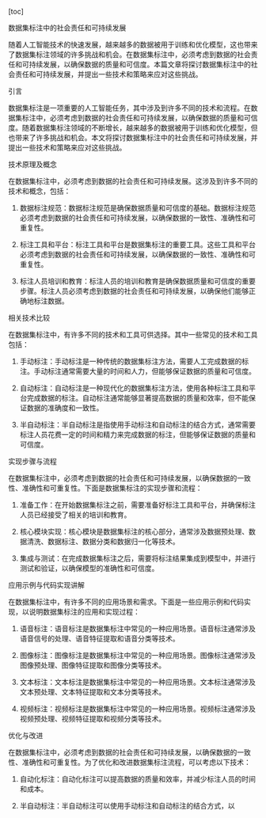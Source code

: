 
[toc]                    
                
                
数据集标注中的社会责任和可持续发展

随着人工智能技术的快速发展，越来越多的数据被用于训练和优化模型，这也带来了数据集标注领域的许多挑战和机会。在数据集标注中，必须考虑到数据的社会责任和可持续发展，以确保数据的质量和可信度。本篇文章将探讨数据集标注中的社会责任和可持续发展，并提出一些技术和策略来应对这些挑战。

引言

数据集标注是一项重要的人工智能任务，其中涉及到许多不同的技术和流程。在数据集标注中，必须考虑到数据的社会责任和可持续发展，以确保数据的质量和可信度。随着数据集标注领域的不断增长，越来越多的数据被用于训练和优化模型，但也带来了许多挑战和机会。本文将探讨数据集标注中的社会责任和可持续发展，并提出一些技术和策略来应对这些挑战。

技术原理及概念

在数据集标注中，必须考虑到数据的社会责任和可持续发展。这涉及到许多不同的技术和概念，包括：

1. 数据标注规范：数据标注规范是确保数据质量和可信度的基础。数据标注规范必须考虑到数据的社会责任和可持续发展，以确保数据的一致性、准确性和可重复性。

2. 标注工具和平台：标注工具和平台是数据集标注的重要工具。这些工具和平台必须考虑到数据的社会责任和可持续发展，以确保数据的一致性、准确性和可重复性。

3. 标注人员培训和教育：标注人员的培训和教育是确保数据质量和可信度的重要步骤。标注人员必须考虑到数据的社会责任和可持续发展，以确保他们能够正确地标注数据。

相关技术比较

在数据集标注中，有许多不同的技术和工具可供选择。其中一些常见的技术和工具包括：

1. 手动标注：手动标注是一种传统的数据集标注方法，需要人工完成数据的标注。手动标注通常需要大量的时间和人力，但能够保证数据的质量和可信度。

2. 自动标注：自动标注是一种现代化的数据集标注方法，使用各种标注工具和平台完成数据的标注。自动标注通常能够显著提高数据的质量和效率，但不能保证数据的准确度和一致性。

3. 半自动标注：半自动标注是指使用手动标注和自动标注的结合方式，通常需要标注人员花费一定的时间和精力来完成数据的标注，但能够保证数据的质量和可信度。

实现步骤与流程

在数据集标注中，必须考虑到数据的社会责任和可持续发展，以确保数据的一致性、准确性和可重复性。下面是数据集标注的实现步骤和流程：

1. 准备工作：在开始数据集标注之前，需要准备好标注工具和平台，并确保标注人员已经接受了相关的培训和教育。

2. 核心模块实现：核心模块是数据集标注的核心部分，通常涉及数据预处理、数据清洗、数据标注、数据分类和数据归一化等技术。

3. 集成与测试：在完成数据集标注之后，需要将标注结果集成到模型中，并进行测试和验证，以确保模型的准确性和可信度。

应用示例与代码实现讲解

在数据集标注中，有许多不同的应用场景和需求。下面是一些应用示例和代码实现，以说明数据集标注的应用和实现过程：

1. 语音标注：语音标注是数据集标注中常见的一种应用场景。语音标注通常涉及语音信号的处理、语音特征提取和语音分类等技术。

2. 图像标注：图像标注是数据集标注中常见的一种应用场景。图像标注通常涉及图像预处理、图像特征提取和图像分类等技术。

3. 文本标注：文本标注是数据集标注中常见的一种应用场景。文本标注通常涉及文本预处理、文本特征提取和文本分类等技术。

4. 视频标注：视频标注是数据集标注中常见的一种应用场景。视频标注通常涉及视频预处理、视频特征提取和视频分类等技术。

优化与改进

在数据集标注中，必须考虑到数据的社会责任和可持续发展，以确保数据的一致性、准确性和可重复性。为了优化和改进数据集标注流程，可以考虑以下技术：

1. 自动化标注：自动化标注可以提高数据的质量和效率，并减少标注人员的时间和成本。

2. 半自动标注：半自动标注可以使用手动标注和自动标注的结合方式，以

